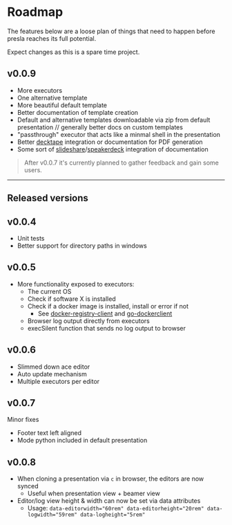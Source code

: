 # Roadmap

The features below are a loose plan of things that need to happen before presla reaches its full potential.

Expect changes as this is a spare time project.

## v0.0.9

- More executors
- One alternative template
- More beautiful default template
- Better documentation of template creation
- Default and alternative templates downloadable via zip from default presentation // generally better docs on custom templates
- "passthrough" executor that acts like a minmal shell in the presentation
- Better [decktape](https://github.com/astefanutti/decktape) integration or documentation for PDF generation
- Some sort of [slideshare](https://slideshare.net)/[speakerdeck](https://speakerdeck.com/) integration of documentation

> After v0.0.7 it's currently planned to gather feedback and gain some users.

---

## Released versions

## v0.0.4

- Unit tests
- Better support for directory paths in windows

## v0.0.5

- More functionality exposed to executors:
  - The current OS
  - Check if software X is installed
  - Check if a docker image is installed, install or error if not
    - See [docker-registry-client](https://github.com/heroku/docker-registry-client) and [go-dockerclient](https://github.com/fsouza/go-dockerclient)
  - Browser log output directly from executors
  - execSilent function that sends no log output to browser

## v0.0.6

- Slimmed down ace editor
- Auto update mechanism
- Multiple executors per editor  

## v0.0.7

Minor fixes

- Footer text left aligned
- Mode python included in default presentation

## v0.0.8

- When cloning a presentation via `c` in browser, the editors are now synced
  - Useful when presentation view + beamer view
- Editor/log view height & width can now be set via data attributes
  - Usage: `data-editorwidth="60rem" data-editorheight="20rem" data-logwidth="59rem" data-logheight="5rem"`